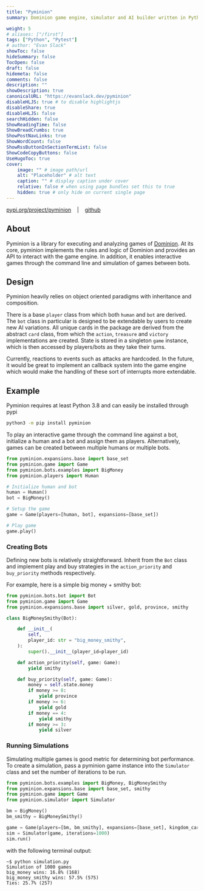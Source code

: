 ```yaml
---
title: "Pyminion"
summary: Dominion game engine, simulator and AI builder written in Python

weight: 5
# aliases: ["/first"]
tags: ["Python", "Pytest"]
# author: "Evan Slack"
showToc: false
hideSummary: false
TocOpen: false
draft: false
hidemeta: false
comments: false
description: ""
showDescription: true
canonicalURL: "https://evanslack.dev/pyminion"
disableHLJS: true # to disable highlightjs
disableShare: true
disableHLJS: false
searchHidden: false
ShowReadingTime: false
ShowBreadCrumbs: true
ShowPostNavLinks: true
ShowWordCount: false
ShowRssButtonInSectionTermList: false
ShowCodeCopyButtons: false
UseHugoToc: true
cover:
    image: "" # image path/url
    alt: "Placeholder" # alt text
    caption: "" # display caption under cover
    relative: false # when using page bundles set this to true
    hidden: true # only hide on current single page
---
```

[pypi.org/project/pyminion](https://pypi.org/project/pyminion/)
&nbsp;&nbsp;&nbsp;|&nbsp;&nbsp;&nbsp;
[github](https://github.com/evanofslack/pyminion)

## About

Pyminion is a library for executing and analyzing games of [Dominion](https://www.riograndegames.com/games/dominion/). At its core, pyminion implements the rules and logic of Dominion and provides an API to interact with the game engine. In addition, it enables interactive games through the command line and simulation of games between bots.

## Design

Pyminion heavily relies on object oriented paradigms with inheritance and composition. 

There is a base `player` class from which both `human` and `bot` are derived. The `bot` class in particular is designed to be extendable by users to create new AI variations. All unique cards in the package are derived from the abstract `card` class, from which the `action`, `treasure` and `victory` implementations are created. State is stored in a singleton `game` instance, which is then accessed by players/bots as they take their turns. 

Currently, reactions to events such as attacks are hardcoded. In the future, it would be great to implement an callback system into the game engine which would make the handling of these sort of interrupts more extendable. 




## Example

Pyminion requires at least Python 3.8 and can easily be installed through pypi

```bash
python3 -m pip install pyminion
```

To play an interactive game through the command line against a bot, initialize a human and a bot and assign them as players. Alternatively, games can be created between multiple humans or multiple bots. 

```python
from pyminion.expansions.base import base_set 
from pyminion.game import Game
from pyminion.bots.examples import BigMoney
from pyminion.players import Human

# Initialize human and bot
human = Human()
bot = BigMoney()

# Setup the game
game = Game(players=[human, bot], expansions=[base_set])

# Play game
game.play()

```
### Creating Bots

Defining new bots is relatively straightforward. Inherit from the `Bot` class and implement play and buy strategies in the `action_priority` and `buy_priority` methods respectively.

For example, here is a simple big money + smithy bot:

```python
from pyminion.bots.bot import Bot
from pyminion.game import Game
from pyminion.expansions.base import silver, gold, province, smithy

class BigMoneySmithy(Bot):

    def __init__(
        self,
        player_id: str = "big_money_smithy",
    ):
        super().__init__(player_id=player_id)

    def action_priority(self, game: Game):
        yield smithy

    def buy_priority(self, game: Game):
        money = self.state.money
        if money >= 8:
            yield province
        if money >= 6:
            yield gold
        if money == 4:
            yield smithy
        if money >= 3:
            yield silver
```

### Running Simulations

Simulating multiple games is good metric for determining bot performance. To create a simulation, pass a pyminion game instance into the `Simulator` class and set the number of iterations to be run. 

```python
from pyminion.bots.examples import BigMoney, BigMoneySmithy
from pyminion.expansions.base import base_set, smithy
from pyminion.game import Game
from pyminion.simulator import Simulator

bm = BigMoney()
bm_smithy = BigMoneySmithy()

game = Game(players=[bm, bm_smithy], expansions=[base_set], kingdom_cards=[smithy])
sim = Simulator(game, iterations=1000)
sim.run()
```

with the following terminal output: 
```console
~$ python simulation.py
Simulation of 1000 games
big_money wins: 16.8% (168)
big_money_smithy wins: 57.5% (575)
Ties: 25.7% (257)
```
